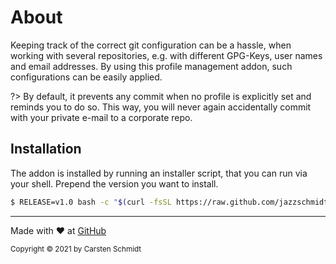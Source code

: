 # About

Keeping track of the correct git configuration can be a hassle,
when working with several repositories, e.g. with different
GPG-Keys, user names and email addresses. By using this profile
management addon, such configurations can be easily applied.

?> By default, it prevents any commit when no profile is explicitly
set and reminds you to do so. This way, you will never again
accidentally commit with your private e-mail to a corporate repo.

## Installation
The addon is installed by running an installer script, that you
can run via your shell. Prepend the version you want to install.

```bash
$ RELEASE=v1.0 bash -c "$(curl -fsSL https://raw.github.com/jazzschmidt/git-profile/master/install.sh)"
```

---

Made with :heart: at [GitHub](https://github.com/jazzschmidt/git-profile)

<small>Copyright © 2021 by Carsten Schmidt</small>
